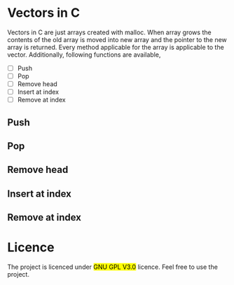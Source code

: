 # Vectors in C
Vectors in C are just arrays created with malloc. When array grows the contents of the old array is moved into new array and the pointer to the new array is returned.
Every method applicable for the array is applicable to the vector. Additionally, following functions are available,

- [ ] Push
- [ ] Pop
- [ ] Remove head
- [ ] Insert at index
- [ ] Remove at index
## Push
## Pop
## Remove head
## Insert at index
## Remove at index
# Licence
The project is licenced under <mark> GNU GPL V3.0</mark> licence. Feel free to use the project.
